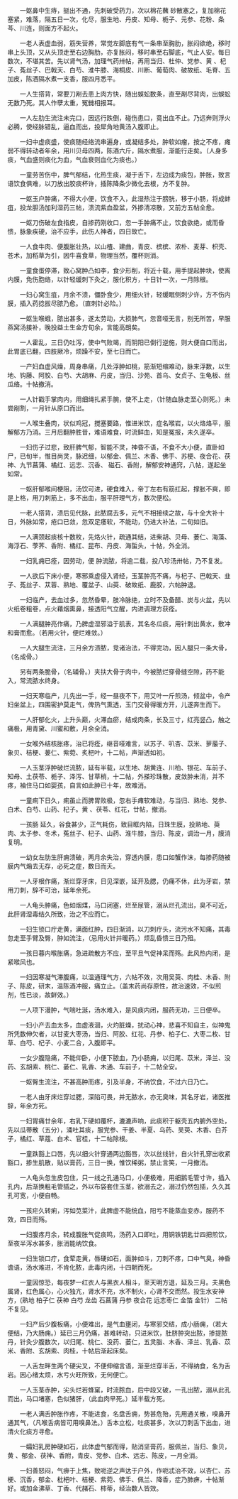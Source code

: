 <!-- { "loadSidebar": true } -->
　　一妪鼻中生痔，挺出不通，先刺破受药力，次以棉花蘸 砂散塞之，复加棉花塞紧，难落，隔五日一次，化尽，服生地、丹皮、知母、栀子、元参、花粉、条芩、川连，则面方不起火。

　　一老人表虚血弱，筋失营养，常觉左脚底有气一条串至胸肋，胀闷欲绝，移时串上头顶，又从头顶走至右边胸肋，亦复胀闷，移时串至右脚底，气止人安。每日数次，不堪其苦。先以肾气汤，加理气药卅帖，再用当归、杜仲、党参、黄 、杞子、菟丝子、巴戟天、白芍、淮牛膝、海桐皮、川断、葡萄肉、破故纸、毛脊、五加皮，陈酒隔水煮一支香，服四月悉平。

　　一人生搭背，常要刀剐去患上肉方快，随出蜈蚣数条，直至剐尽背肉，出蜈蚣无数乃死。其人作孽太重，冤雠相报耳。

　　一人左肋生流注未完口，因远行跌倒，碰伤患口，竟出血不止。乃远奔则浮火必腾，使经脉错乱，逼血而出，投犀角地黄汤入腹即止。

　　一妇中虚痰盛，使痰随经络流串遍身，或凝结多处，肿软如瘤，按之不疼，瘫弱不得转动者年余，用川贝母四两，陈酒六斤，隔水煮服，渐能行走矣。（人身多痰，气血盛则痰化为血，气血衰则血化为痰也。）

　　一童劳苦伤中，脾气郁结，化热生痰，凝于舌下，左边成为痰包，肿胀，致言语饮食俱难，以刀放出胶痰杯许，插陈降条少微化去根，方不复肿。

　　一妪玉户肿痛，不得大小便，饮食不入，此湿热注于膀胱，移于小肠，将成蚌疽，投龙胆汤加利湿药三帖，溃流紫血盈盆，外掺清凉散，又前方五帖全愈。

　　一妪刀伤破左食指皮，自掺药刚收口，忽一手肿痛不止，饮食欲绝，或而昏愦，脉象疾硬，治不应手，此伤人神者，四日故亡。

　　一人食牛肉、便腹胀壮热，以山楂、建曲，青皮、槟槟、浓朴、麦芽、枳壳、苍术，加稻草为引，因牛喜食草，物理当然，覆杯则消。

　　一童食蛋停滞，致心窝肿凸如李，食少形削，将近十载，用手提起肿块，使离内膜，免伤胞络，以针轻缓刺下灸之，服化积方，十日针一次，一月除根。

　　一妇心窝生疽，月余不溃，僵卧食少，用细火针，轻缓眠侧刺少许，方不伤内膜，插入药捻拔尽脓乃愈。（直刺针必险。）

　　一妪生喉蛾，脓出甚多，遂太劳动，大损肺气，忽音哑无言，别无所苦，早服燕窝汤接补，晚投益土生金方旬余，言能高朗矣。

　　一人霍乱，三日仍吐泻，使中气败竭，而阴阳已倒行逆施，则大便自口而出，此胃底已翻，四肢厥冷，烦躁不安，至七日而亡。

　　一产妇血虚风燥，周身串痛，几处浮肿如桃，筋渐短缩难动，脉来浮数，以生地、钩藤、阿胶、白芍、大胡麻、丹皮，当归、沙苑、首乌、女贞子、生龟板、丝瓜络。十帖撤消。

　　一人针戳手掌肉内，用细绳扎紧手腕，使不上走，（针随血脉走至心则死。）未尝剐割，一月针从原口而出。

　　一人喉生叠肉，状似鸡冠，搅塞要路，惟进米饮，症名喉岩，以火烙烙平，服解郁方乃消。三月后翻肿胜昔，难语难食，时流鲜血，知是冤报，未久遂卒。

　　一妇伤子过悲，致肝脾气郁，智能不灵，神昏不语，不食不大小便，直卧如尸，已旬半，惟目尚灵，脉迟细，以郁金、佩兰、木香、佛手、苏梗、夜合花、茯神、九节菖蒲、橘红、远志、沉香、 磁石、香附，解郁安神通窍，八帖，遂起坐如常。

　　一妪肝郁喉间梗阻，汤饮可进，硬食难入，帝丁左右有筋扛起，撑胀不爽，即是上格，用刀刺筋上，多不出血，服平肝理气方，数次便松。

　　一老人搭背，溃后见代脉，此脓腐去多，元气不相接续之故，与十全大补十日，外脉如常，疮口已敛，忽双足痿软，不能动，仍进大补法，二旬如旧。

　　一人满颈起痰核十数枚，先烙火针，疏通其结，进柴胡、贝母、蒌仁、海藻、海浮石、荸荠、香附、橘红、昆布、丹皮、海蜇头，十帖，外全消。

　　一妇乳痈已痊，因劳动，便 肿流脓，将逾二载，投八珍汤卅帖，乃不复发。

　　一人欲后下床小便，寒邪乘虚侵入肾经，玉茎肿亮不痛，与杞子、巴戟天、韭子、菟丝子、苁蓉、熟地、覆盆子、山萸、破故纸、鹿胶，六帖肿退。

　　一妇临产，去血过多，忽然昏晕，肢冷脉绝，立时不及备醋、炭与火盆，先以火纸卷粗卷，点火藉烟熏鼻，接透阳气立醒，内进调理方获痊。

　　一人满腿肿亮作痛，乃脾虚湿邪溢于肌表，其名冬瓜痰，用针刺出黄水，敷冲和膏而愈。（若用火针，便烂难敛。）

　　一人大腿生流注，三月余方溃脓，竞诸治法，不得完功，因人腿只一条大骨，（名成骨。）

　　另有两条脆骨，（名辅骨。）夹扶大骨于肉中，今被脓烂穿骨缝空隙，药不能入，常流脓水终身。

　　一妇天寒临产，儿先出一手，经一昼夜不下，用艾叶一斤煎汤，倾盆中，令产妇坐盆上，四围密护莫走气，俾热气熏透，玉门交骨得暖方开，儿遂奔生而下。

　　一人肝郁化火，上升头巅，火滞血瘀，结成肉条，长及三寸，红亮竖凸，触之痛极，用青黛、川蜜和敷，月余全消。

　　一女喉外结核胀疼，治已将痊，继音哑难言，以苏子、叭杏、苡米、萝菔子、象贝、桔梗、蒌仁、紫菀、炙杷叶，十二帖，声渐透如初。

　　一人玉茎浮肿破烂流脓，延有半载，以生地、胡黄连、川柏、银花、车前子、知母、土茯苓、栀子、泽泻、甘草梢，十二帖，外搽珍珠散，皮敛肿未消，并不疼，袖住马口如婴孩，自言如此肿已十年，故难消。

　　一童痢下日久，痢虽止而脾胃败极，忽右手瘫软难动，与当归、熟地、党参、白术、白芍、山药、杞子。黄 、茯苓、红花，廿帖，撤消。

　　一孩肠 延久，谷食甚少，正气耗伤，致目眶内陷，日珠生膜，投熟地、萸肉、太子参、冬术，菟丝子、杞子、山药、淮牛膝，当归、陈皮，调治一月，膜消复明。

　　一幼女左肋生肝痈溃破，两月余失治，穿透内膜，患口如蟹作沫，每掺药随被膜内气煽去无存，必死之症，数日而夭。

　　一人牙根作痛，渐烂穿牙床，日见深嵌，延开及腮，仍痛不休，此为牙岩，禁用刀刺，辞不可治，延年余死。

　　一人龟头肿痛，色如烟煤，马口闭塞，烂至尿管，溺从烂孔流出，臭不可近，此肝肾湿毒结久所致，治之不应而亡。

　　一妇生锁口疔走黄，满面红肿，四日渐消，以刀刺疔头，流污水不知痛，其毒忽走至手臂及臀，肿如流注，（忌用火针并暖药。）烦乱昏愦三日乃殂。

　　一孩日暮内喉胀痛，急进疏散方不应，至平旦气促神呆而殇。此风热内闭，是紧喉风也。

　　一妇因寒凝气滞腹痛，以温通理气方，六帖不效，次用吴萸、肉桂、木香、附子、陈皮，研末，温陈酒冲服，痛立止。（盖末药尚存原性，故治速效，不似煎剂，性已淡，故鲜效。）

　　一人项下漫肿，气喘吐涎，汤水难入，是风痰内闭，服药无功，三日便卒。

　　一妇小产去血太多，血虚液涸，火灼脏燥，扰动心神，悲喜不知自主，似神鬼所凭数伸欠者，以甘麦大枣汤，当归、阿胶、红花、丹参、柏子仁、大枣二枚、甘草、白芍、杞子、小麦二合，入腹即平。

　　一女少腹隐痛，不能仰卧，小便下脓血，乃小肠痈，以归尾、苡米，泽兰、没药、玄胡索、桃仁、蒌仁、乳香、木通、车前子，十二帖全安。

　　一妪臀生流注，不甚高肿而疼，引及半身，不纳饮食，不过六日乃亡。

　　一老人由牙床烂穿过腮，深陷可畏，并无脓水，亦无臭味，其名牙岩，诸医推辞，年余方死。

　　一妇胃痛廿余年，右乳下硬如覆杯，漉漉声响，此痰积于躯壳五内腑外空处，先以瓜蒂散（五分），涌吐其痰，服党参、干姜、半夏、乌药、吴萸、木香、白芥子，橘红、草蔻、白术、官桂，十二帖除根。

　　一童跌豁上口唇，先以细火针穿通两边豁唇，次以丝线针，自火针孔穿出收紧豁口，掺生肌散，贴以膏药，三日一换，惟饮稀粥，禁止言笑，一月撤消。

　　一人龟头忽生皮包住，只一线之孔通马口，小便极难，用细鹅毛管寸许，插入孔内，后渐换粗毛管插之，外以布袋套住玉茎，欲溺去之，溺过仍然包插，久久其孔可宽，小便自畅。

　　一孩疟久转痢，泻如苋菜汁，此脾虚不能统血，阳亏不能蒸血变赤，服药不效，四日而殇。

　　一妇腹疼月余，转成腹胀气促痰鸣，汤药入口即吐，用铜铁钥匙廿四把煎饮，至夜半泻水甚多，胀消能纳饮食。

　　一妇生锁口疔，食荤走黄，唇硬如石，面肿如斗，刀刺不疼，口中气臭，神昏谵语，汤水难进，不肯化脓，此毒内闭，十四朝而死。

　　一童因惊恐，每夜梦一红衣人与黑衣人相斗，至天明方退，延及三月。夫黑色属肾，红色属心，心火独亢，肾水不充，水不制火，心肾不交而然。投生水安神方，(熟地 柏子仁 茯神 白芍 龙齿 石菖蒲 丹参 夜合花 远志枣仁 金箔 金针） 二帖不复见。

　　一妇产后少腹板痛，小便难出，是气血壅闭，与寒邪交结，成小肠痈，（若大便结，乃大肠痈。）延已三月仍痛，甚难转动，只进米饮，肚脐肿突出脓，掺提脓丹，针灸少腹数次，以归尾、桃仁、没药、蒌仁，五灵脂、木香、泽兰、乳香、苡米、香附、玄胡索、肉桂，十帖后渐起床矣。

　　一人舌左畔生两个硬尖叉，不便伸缩言语，渐至烂穿半舌，不得纳食，名为舌岩。因心绪太烦，水亏火旺所致，无何便亡。

　　一人玉茎赤肿，尖头烂若蜂窠，时流脓血，后中段又破，一孔出脓，溺从此孔而出，马口堵塞，色似猪肝，（此血肉早死。）延半载方死。

　　一老人满舌肿胀作疼，不能进食，名盘舌痈，势甚危殆，先用通关散，嗅鼻开通其气，（凡喉舌病皆可用嗅鼻法。）舌本立松，吐痰甚多，次以刀刺舌下出血，进清火化痰方寻愈。

　　一孀妇乳房肿硬如石，此体虚气郁而得，贴消坚膏药，服佩兰，当归、象贝，黄 、郁金、茯神、香附，青皮、党参、白术、远志、陈皮，一月全消。

　　一妇善怒闷，气痹于上焦，致呃逆之声达于户外，作呃忒治不效，以杏仁、苏梗、沉香，郁金、枇杷叶、桔梗、紫菀、佛手、佩兰、降香，症乃肺痹，十帖渐好。或加金沸草、丁香、代赭石、柿蒂，经治数人皆效。


